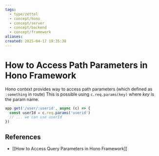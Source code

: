 ```yaml
---
tags:
  - type/zettel
  - concept/hono
  - concept/server
  - concept/backend
  - concept/framework
aliases: 
created: 2025-04-17 19:35:38
---
```

# How to Access Path Parameters in Hono Framework

Hono context provides way to access path parameters (which defined as `:something` in route) This is possible using `c.req.params(key)` where *key* is the param name.

```ts
app.get('/user/:userid', async (c) => {
  const userId = c.req.params('userid')
  // ... we can use userId
})
```

## References

- [[How to Access Query Parameters in Hono Framework]]
